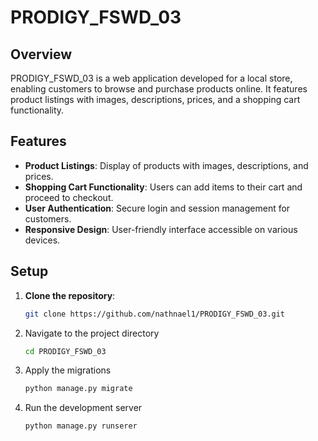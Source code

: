 # PRODIGY_FSWD_03

## Overview
PRODIGY_FSWD_03 is a web application developed for a local store, enabling customers to browse and purchase products online. It features product listings with images, descriptions, prices, and a shopping cart functionality.

## Features
- **Product Listings**: Display of products with images, descriptions, and prices.
- **Shopping Cart Functionality**: Users can add items to their cart and proceed to checkout.
- **User Authentication**: Secure login and session management for customers.
- **Responsive Design**: User-friendly interface accessible on various devices.

## Setup
1. **Clone the repository**:
   ```sh
   git clone https://github.com/nathnael1/PRODIGY_FSWD_03.git
2. Navigate to the project directory  
    ```sh
    cd PRODIGY_FSWD_03
3. Apply the migrations  
    ```sh
    python manage.py migrate
4. Run the development server  
    ```sh
    python manage.py runserer